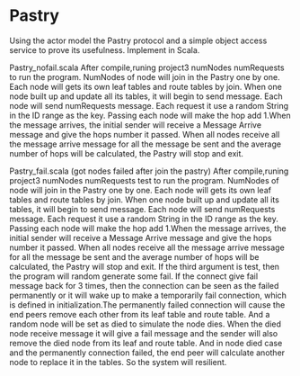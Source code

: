 Pastry
======

Using the actor model the Pastry protocol and a simple object access service to prove its usefulness. Implement in Scala.

Pastry_nofail.scala
        After compile,runing project3 numNodes  numRequests to run the program. NumNodes of node will join in the Pastry one by one. Each node will gets its own leaf tables and route tables by join. When one node built up and update all its tables, it will begin to send message. Each node will send numRequests message. Each request it use a random String in the ID range as the key. Passing each node will make the hop add 1.When the message arrives, the initial sender will receive a Message Arrive message and give the hops number it passed. When all nodes receive all the message arrive message for all the message be sent and the average number of hops will be calculated, the Pastry will stop and exit.

Pastry_fail.scala (got nodes failed after join the pastry)
After compile,runing project3 numNodes  numRequests test to run the program. NumNodes of node will join in the Pastry one by one. Each node will gets its own leaf tables and route tables by join. When one node built up and update all its tables, it will begin to send message. Each node will send numRequests message. Each request it use a random String in the ID range as the key. Passing each node will make the hop add 1.When the message arrives, the initial sender will receive a Message Arrive message and give the hops number it passed. When all nodes receive all the message arrive message for all the message be sent and the average number of hops will be calculated, the Pastry will stop and exit. 
 If the third argument is test, then the program will random generate some fail. If the connect give fail message back for 3 times, then the connection can be seen as the failed permanently or it will wake up to make a temporarily fail connection, which is defined in initialization.The permanently failed connection will cause the end peers remove each other from its leaf table and route table. And a random node will be set as died to simulate the node dies. When the died node receive message it will give a fail message and  the sender will also remove the died node from its leaf and route table. And in node died case and the permanently connection failed, the end peer will calculate another node to replace it in the tables. So the system will resilient.
